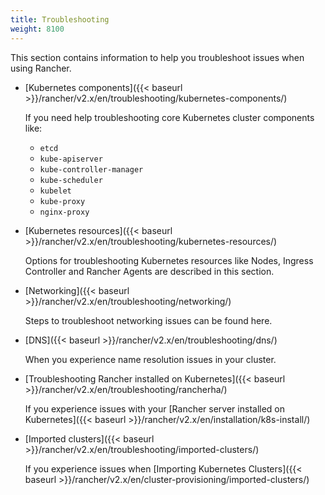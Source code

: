 ```yaml
---
title: Troubleshooting
weight: 8100
---
```


This section contains information to help you troubleshoot issues when using Rancher.

- [Kubernetes components]({{< baseurl >}}/rancher/v2.x/en/troubleshooting/kubernetes-components/)

    If you need help troubleshooting core Kubernetes cluster components like:
    * `etcd`
    * `kube-apiserver`
    * `kube-controller-manager`
    * `kube-scheduler`
    * `kubelet`
    * `kube-proxy`
    * `nginx-proxy`

- [Kubernetes resources]({{< baseurl >}}/rancher/v2.x/en/troubleshooting/kubernetes-resources/)

    Options for troubleshooting Kubernetes resources like Nodes, Ingress Controller and Rancher Agents are described in this section.

- [Networking]({{< baseurl >}}/rancher/v2.x/en/troubleshooting/networking/)

    Steps to troubleshoot networking issues can be found here.

- [DNS]({{< baseurl >}}/rancher/v2.x/en/troubleshooting/dns/)

    When you experience name resolution issues in your cluster.

- [Troubleshooting Rancher installed on Kubernetes]({{< baseurl >}}/rancher/v2.x/en/troubleshooting/rancherha/)

    If you experience issues with your [Rancher server installed on Kubernetes]({{< baseurl >}}/rancher/v2.x/en/installation/k8s-install/)

- [Imported clusters]({{< baseurl >}}/rancher/v2.x/en/troubleshooting/imported-clusters/)

    If you experience issues when [Importing Kubernetes Clusters]({{< baseurl >}}/rancher/v2.x/en/cluster-provisioning/imported-clusters/)
